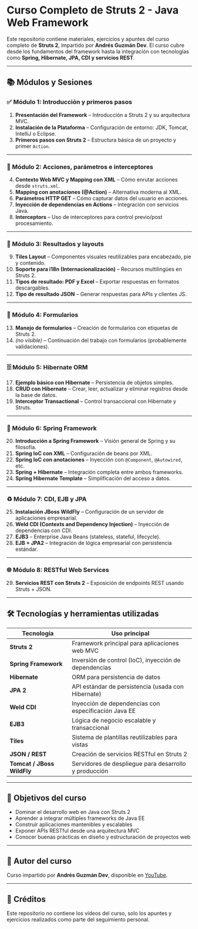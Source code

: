 # Curso Completo de Struts 2 - Java Web Framework

Este repositorio contiene materiales, ejercicios y apuntes del curso completo de **Struts 2**, impartido por **Andrés Guzmán Dev**. El curso cubre desde los fundamentos del framework hasta la integración con tecnologías como **Spring, Hibernate, JPA, CDI y servicios REST**.

---

## 📚 Módulos y Sesiones

### ✅ Módulo 1: Introducción y primeros pasos

1. **Presentación del Framework** – Introducción a Struts 2 y su arquitectura MVC.
2. **Instalación de la Plataforma** – Configuración de entorno: JDK, Tomcat, IntelliJ o Eclipse.
3. **Primeros pasos con Struts 2** – Estructura básica de un proyecto y primer `Action`.

---

### 🧩 Módulo 2: Acciones, parámetros e interceptores

4. **Contexto Web MVC y Mapping con XML** – Cómo enrutar acciones desde `struts.xml`.
5. **Mapping con anotaciones (@Action)** – Alternativa moderna al XML.
6. **Parámetros HTTP GET** – Cómo capturar datos del usuario en acciones.
7. **Inyección de dependencias en Actions** – Integración con servicios Java.
8. **Interceptors** – Uso de interceptores para control previo/post procesamiento.

---

### 🎨 Módulo 3: Resultados y layouts

9. **Tiles Layout** – Componentes visuales reutilizables para encabezado, pie y contenido.
10. **Soporte para i18n (Internacionalización)** – Recursos multilingües en Struts 2.
11. **Tipos de resultado: PDF y Excel** – Exportar respuestas en formatos descargables.
12. **Tipo de resultado JSON** – Generar respuestas para APIs y clientes JS.

---

### 🧾 Módulo 4: Formularios

13. **Manejo de formularios** – Creación de formularios con etiquetas de Struts 2.
14. *(no visible)* – Continuación del trabajo con formularios (probablemente validaciones).

---

### 🗄 Módulo 5: Hibernate ORM

17. **Ejemplo básico con Hibernate** – Persistencia de objetos simples.
18. **CRUD con Hibernate** – Crear, leer, actualizar y eliminar registros desde la base de datos.
19. **Interceptor Transactional** – Control transaccional con Hibernate y Struts.

---

### 🌱 Módulo 6: Spring Framework

20. **Introducción a Spring Framework** – Visión general de Spring y su filosofía.
21. **Spring IoC con XML** – Configuración de beans por XML.
22. **Spring IoC con anotaciones** – Inyección con `@Component`, `@Autowired`, etc.
23. **Spring + Hibernate** – Integración completa entre ambos frameworks.
24. **Spring Hibernate Template** – Simplificación del acceso a datos.

---

### ♻ Módulo 7: CDI, EJB y JPA

25. **Instalación JBoss WildFly** – Configuración de un servidor de aplicaciones empresarial.
26. **Weld CDI (Contexts and Dependency Injection)** – Inyección de dependencias con CDI.
27. **EJB3** – Enterprise Java Beans (stateless, stateful, lifecycle).
28. **EJB + JPA2** – Integración de lógica empresarial con persistencia estándar.

---

### 🌐 Módulo 8: RESTful Web Services

29. **Servicios REST con Struts 2** – Exposición de endpoints REST usando Struts + JSON.

---

## 🛠️ Tecnologías y herramientas utilizadas

| Tecnología | Uso principal |
|------------|----------------|
| **Struts 2** | Framework principal para aplicaciones web MVC |
| **Spring Framework** | Inversión de control (IoC), inyección de dependencias |
| **Hibernate** | ORM para persistencia de datos |
| **JPA 2** | API estándar de persistencia (usada con Hibernate) |
| **Weld CDI** | Inyección de dependencias con especificación Java EE |
| **EJB3** | Lógica de negocio escalable y transaccional |
| **Tiles** | Sistema de plantillas reutilizables para vistas |
| **JSON / REST** | Creación de servicios RESTful en Struts 2 |
| **Tomcat / JBoss WildFly** | Servidores de despliegue para desarrollo y producción |

---

## 🧠 Objetivos del curso

- Dominar el desarrollo web en Java con Struts 2
- Aprender a integrar múltiples frameworks de Java EE
- Construir aplicaciones mantenibles y escalables
- Exponer APIs RESTful desde una arquitectura MVC
- Conocer buenas prácticas en diseño y estructuración de proyectos web

---

## 📎 Autor del curso

Curso impartido por **Andrés Guzmán Dev**, disponible en [YouTube](https://youtube.com/playlist?list=PLb9gJ6hvvBccfnhup7-bhC7wnATg-erfj&si=LitUbpqXE9-dNAnt).

---

## 🧾 Créditos

Este repositorio no contiene los vídeos del curso, solo los apuntes y ejercicios realizados como parte del seguimiento personal.
